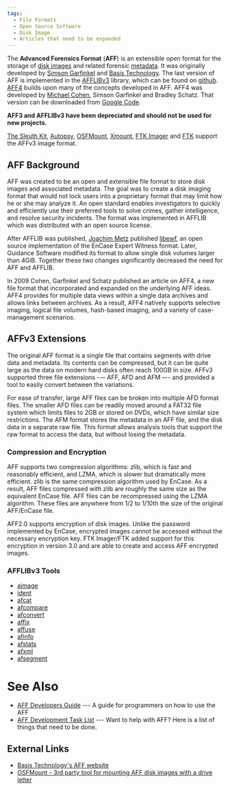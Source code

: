 ```yaml
---
tags:
  - File Formats
  - Open Source Software
  - Disk Image
  - Articles that need to be expanded
---
```

The **Advanced Forensics Format** (**AFF**) is an extensible open format
for the storage of [disk images](disk_image.md) and related
forensic [metadata](metadata.md). It was originally developed by
[Simson Garfinkel](simson_garfinkel.md) and [Basis
Technology](basis_technology.md). The last version of AFF is
implemented in the [AFFLIBv3](afflibv3.md) library, which can be
found on [github](https://github.com/simsong/AFFLIBv3).
[AFF4](aff4.md) builds upon many of the concepts developed in
AFF. AFF4 was developed by [Michael Cohen](michael_cohen.md),
Simson Garfinkel and Bradley Schatz. That version can be downloaded from
[Google Code](https://code.google.com/p/aff4/).

**AFF3 and AFFLIBv3 have been depreciated and should not be used for new
projects.**

[The Sleuth Kit](the_sleuth_kit.md), [Autopsy](Autopsy.md),
[OSFMount](osfmount.md), [Xmount](xmount.md), [FTK
Imager](ftk_imager.md) and [FTK](ftk.md) support the
AFFv3 image format.

## AFF Background

AFF was created to be an open and extensible file format to store disk
images and associated metadata. The goal was to create a disk imaging
format that would not lock users into a proprietary format that may
limit how he or she may analyze it. An open standard enables
investigators to quickly and efficiently use their preferred tools to
solve crimes, gather intelligence, and resolve security incidents. The
format was implemented in AFFLIB which was distributed with an open
source license.

After AFFLIB was published, [Joachim Metz](joachim_metz.md)
published [libewf](libewf.md), an open source implementation of
the EnCase Expert Witness format. Later, Guidance Software modified its
format to allow single disk volumes larger than 4GiB. Together these two
changes significantly decreased the need for AFF and AFFLIB.

In 2009 Cohen, Garfinkel and Schatz published an article on AFF4, a new
file format that incorporated and expanded on the underlying AFF ideas.
AFF4 provides for multiple data views within a single data archives and
allows links between archives. As a result, AFF4 natively supports
selective imaging, logical file volumes, hash-based imaging, and a
variety of case-management scenarios.

## AFFv3 Extensions

The original AFF format is a single file that contains segments with
drive data and metadata. Its contents can be compressed, but it can be
quite large as the data on modern hard disks often reach 100GB in size.
AFFv3 supported three file extensions --– AFF, AFD and AFM –-- and
provided a tool to easily convert between the variations.

For ease of transfer, large AFF files can be broken into multiple AFD
format files. The smaller AFD files can be readily moved around a FAT32
file system which limits files to 2GB or stored on DVDs, which have
similar size restrictions. The AFM format stores the metadata in an AFF
file, and the disk data in a separate raw file. This format allows
analysis tools that support the raw format to access the data, but
without losing the metadata.

### Compression and Encryption

AFF supports two compression algorithms: zlib, which is fast and
reasonably efficient, and LZMA, which is slower but dramatically more
efficient. zlib is the same compression algorithm used by EnCase. As a
result, AFF files compressed with zlib are roughly the same size as the
equivalent EnCase file. AFF files can be recompressed using the LZMA
algorithm. These files are anywhere from 1/2 to 1/10th the size of the
original AFF/EnCase file.

AFF2.0 supports encryption of disk images. Unlike the password
implemented by EnCase, encrypted images cannot be accessed without the
necessary encryption key. FTK Imager/FTK added support for this
encryption in version 3.0 and are able to create and access AFF
encrypted images.

### AFFLIBv3 Tools

- [aimage](aimage.md)
- [ident](ident.md)
- [afcat](afcat.md)
- [afcompare](afcompare.md)
- [afconvert](afconvert.md)
- [affix](affix.md)
- [affuse](affuse.md)
- [afinfo](afinfo.md)
- [afstats](afstats.md)
- [afxml](afxml.md)
- [afsegment](afsegment.md)

# See Also

* [AFF Developers Guide](aff_developers_guide.md) --- A guide
  for programmers on how to use the AFF
* [AFF Development Task List](aff_development_task_list.md) ---
  Want to help with AFF? Here is a list of things that need to be done.

## External Links

* [Basis Technology's AFF website](http://www.basistech.com/digital-forensics/aff.html)
* [OSFMount - 3rd party tool for mounting AFF disk images with a drive letter](http://www.osforensics.com/tools/mount-disk-images.html)
